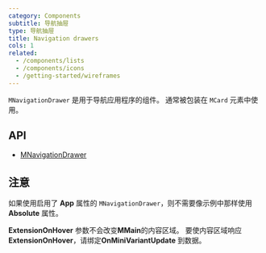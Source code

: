 ```yaml
---
category: Components
subtitle: 导航抽屉
type: 导航抽屉
title: Navigation drawers
cols: 1
related:
  - /components/lists
  - /components/icons
  - /getting-started/wireframes
---
```


`MNavigationDrawer` 是用于导航应用程序的组件。 通常被包装在 `MCard` 元素中使用。

## API

- [MNavigationDrawer](/api/MNavigationDrawer)

## 注意

<!--alert:error-->
如果使用启用了 **App** 属性的 `MNavigationDrawer`，则不需要像示例中那样使用 **Absolute** 属性。
<!--/alert:error-->

<!--alert:info-->
**ExtensionOnHover** 参数不会改变**MMain**的内容区域。 要使内容区域响应**ExtensionOnHover**，请绑定**OnMiniVariantUpdate** 到数据。
<!--/alert:info-->